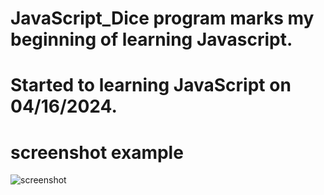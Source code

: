 # JavaScript_Dice program marks my beginning of learning Javascript.
# Started to learning JavaScript on 04/16/2024.

# screenshot example
![screenshot](https://github.com/dusanrsc/JavaScript_Dice/assets/149257819/879a2a38-f05c-42dd-9c6a-3a657f6e078f)
